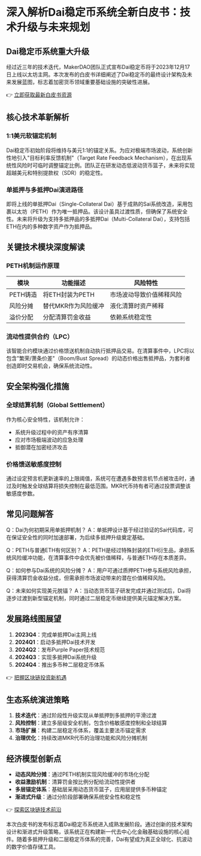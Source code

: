 # 深入解析Dai稳定币系统全新白皮书：技术升级与未来规划

## Dai稳定币系统重大升级

经过近三年的技术迭代，MakerDAO团队正式宣布Dai稳定币将于2023年12月17日上线以太坊主网。本次发布的白皮书详细阐述了Dai稳定币的最终设计架构及未来发展蓝图，标志着加密货币领域重要基础设施的突破性进展。

👉 [立即获取最新白皮书资源](https://bit.ly/okx_welcome)

## 核心技术革新解析

### 1:1美元软锚定机制
Dai稳定币初始阶段将维持与美元1:1的锚定关系。为应对极端市场波动，系统创新性地引入"目标利率反馈机制"（Target Rate Feedback Mechanism），在出现系统性风险时可临时调整锚定比例。团队正在研发动态低波动货币篮子，未来将实现超越美元和特别提款权（SDR）的稳定性。

### 单抵押与多抵押Dai演进路径
即将上线的单抵押Dai（Single-Collateral Dai）基于成熟的Sai系统改造，采用包裹以太坊（PETH）作为唯一抵押品。该设计虽具过渡性质，但确保了系统安全性。未来将升级为支持多抵押品的多抵押Dai（Multi-Collateral Dai），支持包括ETH在内的多种数字资产作为抵押品。

## 关键技术模块深度解读

### PETH机制运作原理
| 模块 | 功能描述 | 风险特性 |
|------|----------|----------|
| PETH铸造 | 将ETH封装为PETH | 市场波动导致价值稀释风险 |
| 风险分摊 | 替代MKR作为风险缓冲 | 液化清算时资产稀释 |
| 溢价分配 | 分配清算罚金收益 | 依赖系统稳定性 |

### 流动性提供合约（LPC）
该智能合约模块通过价格馈送机制自动执行抵押品交易。在清算事件中，LPC将以包含"繁荣/萧条价差"（Boom/Bust Spread）的动态价格出售抵押品，为套利者创造即时交易机会，确保系统流动性。

## 安全架构强化措施

### 全球结算机制（Global Settlement）
作为核心安全特性，该机制允许：
- 系统升级过程中的资产有序清算
- 应对市场极端波动的应急处理
- 抵御潜在加密经济攻击

### 价格馈送敏感度控制
通过设定预言机更新速率的上限阈值，系统可在遭遇多数预言机节点被攻击时，通过及时触发全球结算将损失控制在最低范围。MKR代币持有者可通过投票调整该敏感度参数。

## 常见问题解答

Q：Dai为何初期采用单抵押机制？
A：单抵押设计基于经过验证的Sai代码库，可在保证安全性的同时加速部署，为后续多抵押升级奠定基础。

Q：PETH与普通ETH有何区别？
A：PETH是经过特殊封装的ETH衍生品，承担系统风险缓冲功能，在清算事件中会优先被价值稀释，与普通ETH存在本质差异。

Q：如何参与Dai系统的风险分摊？
A：用户可通过质押PETH参与系统风险承担，获得清算罚金收益分成，但需承担市场波动带来的潜在价值稀释风险。

Q：未来如何实现美元脱锚？
A：当动态货币篮子研发完成并通过测试后，Dai将逐步过渡到新型锚定机制，同时通过二层稳定币继续提供美元锚定解决方案。

## 发展路线图展望

1. **2023Q4**：完成单抵押Dai主网上线
2. **2024Q1**：启动多抵押Dai技术开发
3. **2024Q2**：发布Purple Paper技术规范
4. **2024Q3**：实现多抵押Dai系统升级
5. **2024Q4**：推出多币种二层稳定币体系

👉 [把握区块链投资新机遇](https://bit.ly/okx_welcome)

## 生态系统演进策略

1. **技术迭代**：通过阶段性升级实现从单抵押到多抵押的平滑过渡
2. **风险控制**：建立多层级安全机制，包含价格敏感度控制和全球结算
3. **市场扩展**：构建二层稳定币体系，覆盖主要法币锚定需求
4. **治理优化**：持续改进MKR代币的治理功能和风险分摊机制

## 经济模型创新点

- **动态风险分摊**：通过PETH机制实现风险缓冲的市场化分配
- **收益激励机制**：清算罚金按比例分配给流动性提供者
- **多层锚定体系**：基础层采用动态货币篮子，应用层提供多币种锚定
- **渐进式升级**：通过分阶段部署确保系统安全性和稳定性

👉 [探索区块链技术前沿](https://bit.ly/okx_welcome)

本次白皮书的发布标志着Dai稳定币系统进入成熟发展阶段。通过创新的技术架构设计和渐进式升级策略，该系统正在构建新一代去中心化金融基础设施的核心组件。随着多抵押升级和二层稳定币体系的完善，Dai有望成为真正全球化、抗波动的数字价值存储工具。